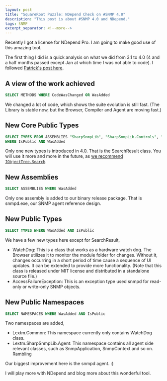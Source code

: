 ```yaml
---
layout: post
title: "SquareRoot Puzzle: NDepend Check on #SNMP 4.0"
description: "This post is about #SNMP 4.0 and NDepend."
tags: SNMP
excerpt_separator: <!--more-->
---
```

Recently I got a license for NDepend Pro. I am going to make good use of this amazing tool.

The first thing I did is a quick analysis on what we did from 3.1 to 4.0 (4 and a half months passed except Jan at which time I was not able to code). I followed [Patrick's post here](http://codebetter.com/blogs/patricksmacchia/archive/2009/05/21/a-quick-analyze-of-the-net-fx-v4-0-beta1.aspx).
<!--more-->

## A view of the work achieved

``` sql
SELECT METHODS WHERE CodeWasChanged OR WasAdded
```

We changed a lot of code, which shows the suite evolution is still fast. (The Library is stable now, but the Browser, Compiler and Agent are moving fast.)

## New Core Public Types

``` sql
SELECT TYPES FROM ASSEMBLIES "SharpSnmpLib", "SharpSnmpLib.Controls", "SharpSnmpLib.Mib"
WHERE IsPublic AND WasAdded
```

Only one new types is introduced in 4.0. That is the SearchResult class. You will use it more and more in the future, as [we recommend `IObjectTree.Search`](/squareroot-puzzle-iobjecttree-find-or-search-eed6e2060504).

## New Assemblies

``` sql
SELECT ASSEMBLIES WHERE WasAdded
```

Only one assembly is added to our binary release package. That is snmpd.exe, our SNMP agent reference design.

## New Public Types

``` sql
SELECT TYPES WHERE WasAdded AND IsPublic
```

We have a few new types here except for SearchResult,

* WatchDog: This is a class that works as a hardware watch dog. The Browser utilizes it to monitor the module folder for changes. Without it, changes occurring in a short period of time cause a sequence of UI updates. It can be extended to provide more functionality. (Note that this class is released under MIT license and distributed in a standalone source file.)
* AccessFailureException: This is an exception type used snmpd for read-only or write-only SNMP objects.

## New Public Namespaces

``` sql
SELECT NAMESPACES WHERE WasAdded AND IsPublic
```

Two namespaces are added,

* Lextm.Common: This namespace currently only contains WatchDog class.
* Lextm.SharpSnmpLib.Agent: This namespace contains all agent side relevant classes, such as SnmpApplication, SnmpContext and so on.
Rambling

Our biggest improvement here is the snmpd agent. :)

I will play more with NDepend and blog more about this wonderful tool.
